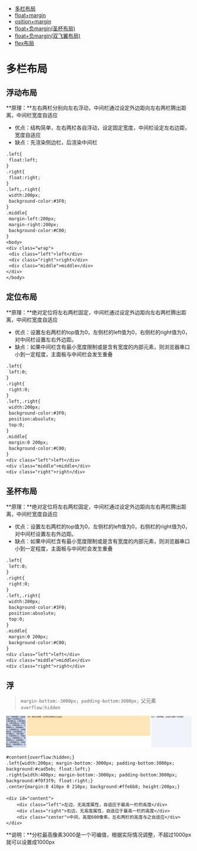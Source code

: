 * [多栏布局](#多栏布局)
 * [float+margin](#浮动布局)
 * [osition+margin](#工整匹配)
 * [float+负margin(圣杯布局)](#分支条件)
 * [float+负margin(双飞翼布局)](#分组-多字符匹配)
 * [flex布局](#反向引用)

# 多栏布局

## 浮动布局

**原理：**左右两栏分别向左右浮动，中间栏通过设定外边距向左右两栏腾出距离，中间栏宽度自适应

* 优点：结构简单，左右两栏各自浮动，设定固定宽度，中间栏设定左右边距，宽度自适应
* 缺点：先渲染侧边栏，后渲染中间栏

```
.left{
 float:left;
}
.right{
 float:right;
}
.left,.right{
 width:200px;
 background-color:#3F0;
}
.middle{
 margin-left:200px;
 margin-right:200px;
 background-color:#C00;
}
<body>
<div class="wrap">
 <div class="left">left</div>
 <div class="right">right</div>
 <div class="middle">middle</div>
</div>
</body>
```

## 定位布局

**原理：**绝对定位将左右两栏固定，中间栏通过设定外边距向左右两栏腾出距离，中间栏宽度自适应

* 优点：设置左右两栏的top值为0，左侧栏的left值为0，右侧栏的right值为0，对中间栏设置左右外边距。
* 缺点：如果中间栏含有最小宽度限制或是含有宽度的内部元素，则浏览器串口小到一定程度，主面板与中间栏会发生重叠

```
.left{  
 left:0;  
}  
.right{  
 right:0;  
}  
.left,.right{  
 width:200px;  
 background-color:#3F0;  
 position:absolute;  
 top:0;  
}  
.middle{  
 margin:0 200px;  
 background-color:#C00;  
}  
<div class="left">left</div>  
<div class="middle">middle</div>  
<div class="right">right</div>

```

## 圣杯布局

**原理：**绝对定位将左右两栏固定，中间栏通过设定外边距向左右两栏腾出距离，中间栏宽度自适应

* 优点：设置左右两栏的top值为0，左侧栏的left值为0，右侧栏的right值为0，对中间栏设置左右外边距。
* 缺点：如果中间栏含有最小宽度限制或是含有宽度的内部元素，则浏览器串口小到一定程度，主面板与中间栏会发生重叠

```
.left{  
 left:0;  
}  
.right{  
 right:0;  
}  
.left,.right{  
 width:200px;  
 background-color:#3F0;  
 position:absolute;  
 top:0;  
}  
.middle{  
 margin:0 200px;  
 background-color:#C00;  
}  
<div class="left">left</div>  
<div class="middle">middle</div>  
<div class="right">right</div>

```


## 浮
> `margin-bottom:-3000px; padding-bottom:3000px;`
父元素`overflow:hidden`

![分栏自动等高](/assets/CSS/样式合集/分栏等高.png)

```
#content{overflow:hidden;}
.left{width:200px; margin-bottom:-3000px; padding-bottom:3000px; background:#cad5eb; float:left;}
.right{width:400px; margin-bottom:-3000px; padding-bottom:3000px; background:#f0f3f9; float:right;}
.center{margin:0 410px 0 210px; background:#ffe6b8; height:200px;}

<div id="content">
    <div class="left">左边，无高度属性，自适应于最高一栏的高度</div>
    <div class="right">右边，无高度属性，自适应于最高一栏的高度</div>
    <div class="center">中间，高度600像素，左右两栏的高度与之自适应</div>
</div>
```
**说明：**分栏最高像素3000是一个可编值，根据实际情况调整，不超过1000px就可以设置成1000px
